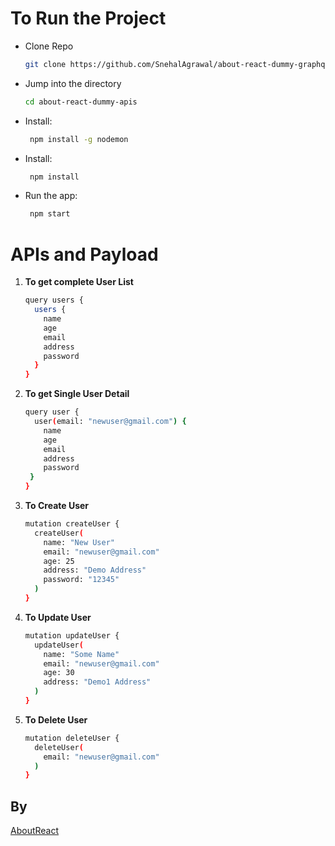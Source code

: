 # To Run the Project

- Clone Repo

  ```bash
  git clone https://github.com/SnehalAgrawal/about-react-dummy-graphql-apis.git
  ```

- Jump into the directory

  ```bash
  cd about-react-dummy-apis
  ```

- Install:

  ```bash
   npm install -g nodemon
  ```

- Install:

  ```bash
   npm install
  ```

- Run the app:
  ```bash
   npm start
  ```

# APIs and Payload

1. **To get complete User List**
   ```bash
   query users {
     users {
       name
       age
       email
       address
       password
     }
   }
   ```
2. **To get Single User Detail**
   ```bash
   query user {
     user(email: "newuser@gmail.com") {
       name
       age
       email
       address
       password
    }
   }
   ```
3. **To Create User**
   ```bash
   mutation createUser {
     createUser(
       name: "New User"
       email: "newuser@gmail.com"
       age: 25
       address: "Demo Address"
       password: "12345"
     )
   }
   ```
4. **To Update User**
   ```bash
   mutation updateUser {
     updateUser(
       name: "Some Name"
       email: "newuser@gmail.com"
       age: 30
       address: "Demo1 Address"
     )
   }

   ```

5. **To Delete User**
   ```bash
   mutation deleteUser {
     deleteUser(
       email: "newuser@gmail.com"
     )
   }
   ```

## By

[AboutReact](https://aboutrect.com)
